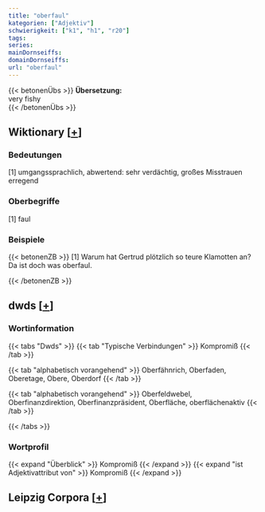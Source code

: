 ```yaml
---
title: "oberfaul"
kategorien: ["Adjektiv"]
schwierigkeit: ["k1", "h1", "r20"]
tags:
series:
mainDornseiffs:
domainDornseiffs:
url: "oberfaul"
---
```


{{< betonenÜbs >}}
**Übersetzung:**  
very fishy  
{{< /betonenÜbs >}}

## Wiktionary [[+](https://de.wiktionary.org/wiki/oberfaul)]

### Bedeutungen
[1] umgangssprachlich, abwertend: sehr verdächtig, großes Misstrauen erregend  

### Oberbegriffe
[1] faul  

### Beispiele
{{< betonenZB >}}
[1] Warum hat Gertrud plötzlich so teure Klamotten an? Da ist doch was oberfaul.  

{{< /betonenZB >}}


## dwds [[+](https://www.dwds.de/wb/oberfaul)]

### Wortinformation
{{< tabs "Dwds" >}}
{{< tab "Typische Verbindungen" >}}
Kompromiß
{{< /tab >}}

{{< tab "alphabetisch vorangehend" >}}
Oberfähnrich, Oberfaden, Oberetage, Obere, Oberdorf
{{< /tab >}}

{{< tab "alphabetisch vorangehend" >}}
Oberfeldwebel, Oberfinanzdirektion, Oberfinanzpräsident, Oberfläche, oberflächenaktiv
{{< /tab >}}

{{< /tabs >}}

### Wortprofil
{{< expand "Überblick" >}} Kompromiß {{< /expand >}}
{{< expand "ist Adjektivattribut von" >}} Kompromiß {{< /expand >}}

## Leipzig Corpora [[+](https://corpora.uni-leipzig.de/en/res?word=oberfaul&corpusId=deu_newscrawl-public_2018)]

